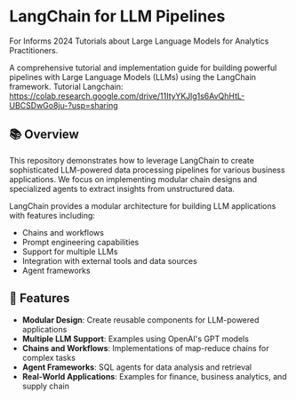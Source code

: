 # LangChain for LLM Pipelines

For Informs 2024 Tutorials about Large Language Models for Analytics Practitioners.

A comprehensive tutorial and implementation guide for building powerful pipelines with Large Language Models (LLMs) using the LangChain framework.
Tutorial Langchain:
https://colab.research.google.com/drive/11ItyYKJlg1s6AvQhHtL-UBCSDwGo8ju-?usp=sharing

## 📚 Overview

This repository demonstrates how to leverage LangChain to create sophisticated LLM-powered data processing pipelines for various business applications. We focus on implementing modular chain designs and specialized agents to extract insights from unstructured data.

LangChain provides a modular architecture for building LLM applications with features including:
- Chains and workflows
- Prompt engineering capabilities
- Support for multiple LLMs
- Integration with external tools and data sources
- Agent frameworks

## 🚀 Features

- **Modular Design**: Create reusable components for LLM-powered applications
- **Multiple LLM Support**: Examples using OpenAI's GPT models
- **Chains and Workflows**: Implementations of map-reduce chains for complex tasks
- **Agent Frameworks**: SQL agents for data analysis and retrieval
- **Real-World Applications**: Examples for finance, business analytics, and supply chain


